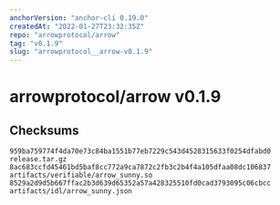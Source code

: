 ```yaml
---
anchorVersion: "anchor-cli 0.19.0"
createdAt: "2022-01-27T23:32:35Z"
repo: "arrowprotocol/arrow"
tag: "v0.1.9"
slug: "arrowprotocol__arrow-v0.1.9"
---
```

# arrowprotocol/arrow v0.1.9
## Checksums
```
959ba759774f4da70e73c84ba1551b77eb7229c543d4528315633f0254dfabd0  release.tar.gz
8ac683ccfd45461bd5baf8cc772a9ca7872c2fb3c2b4f4a105dfaa08dc106837  artifacts/verifiable/arrow_sunny.so
8529a2d9d5b667ffac2b3d639d65352a57a428325510fd0cad3793095c06cbcc  artifacts/idl/arrow_sunny.json
```
